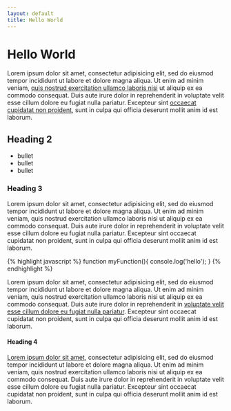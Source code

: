 ```yaml
---
layout: default
title: Hello World
---
```


# Hello World

Lorem ipsum dolor sit amet, consectetur adipisicing elit, sed do eiusmod tempor incididunt ut labore et dolore magna aliqua. Ut enim ad minim veniam, [quis nostrud exercitation ullamco laboris nisi](http://example.com) ut aliquip ex ea commodo consequat. Duis aute irure dolor in reprehenderit in voluptate velit esse cillum dolore eu fugiat nulla pariatur. Excepteur sint [occaecat cupidatat non proident](http://example.com), sunt in culpa qui officia deserunt mollit anim id est laborum.


## Heading 2

* bullet
* bullet
* bullet

### Heading 3

Lorem ipsum dolor sit amet, consectetur adipisicing elit, sed do eiusmod tempor incididunt ut labore et dolore magna aliqua. Ut enim ad minim veniam, quis nostrud exercitation ullamco laboris nisi ut aliquip ex ea commodo consequat. Duis aute irure dolor in reprehenderit in voluptate velit esse cillum dolore eu fugiat nulla pariatur. Excepteur sint occaecat cupidatat non proident, sunt in culpa qui officia deserunt mollit anim id est laborum.

{% highlight javascript %}
function myFunction(){
    console.log('hello');
}
{% endhighlight %}

Lorem ipsum dolor sit amet, consectetur adipisicing elit, sed do eiusmod tempor incididunt ut labore et dolore magna aliqua. Ut enim ad minim veniam, quis nostrud exercitation ullamco laboris nisi ut aliquip ex ea commodo consequat. Duis aute irure dolor in reprehenderit in [voluptate velit esse cillum dolore eu fugiat nulla pariatur](http://example.com). Excepteur sint occaecat cupidatat non proident, sunt in culpa qui officia deserunt mollit anim id est laborum.


#### Heading 4

[Lorem ipsum dolor sit amet](http://example.net), consectetur adipisicing elit, sed do eiusmod tempor incididunt ut labore et dolore magna aliqua. Ut enim ad minim veniam, quis nostrud exercitation ullamco laboris nisi ut aliquip ex ea commodo consequat. Duis aute irure dolor in reprehenderit in voluptate velit esse cillum dolore eu fugiat nulla pariatur. Excepteur sint occaecat cupidatat non proident, sunt in culpa qui officia deserunt mollit anim id est laborum.